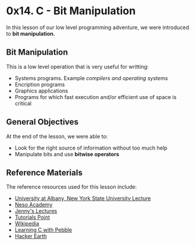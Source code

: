 # 0x14. C - Bit Manipulation
In this lesson of our low level programming adventure, we were introduced to **bit manipulation.**

## Bit Manipulation
This is a low level operation that is very useful for writting:
- Systems programs. Example *compilers and operating systems*
- Encription programs
- Graphics applications
- Programs for which fast execution and/or efficient use of space is critical

## General Objectives
At the end of the lesson, we were able to:
- Look for the right source of information without too much help
- Manipulate bits and use **bitwise operators**

## Reference Materials
The reference resources used for this lesson include:
- [University at Albany, New York State University Lecture](https://www.albany.edu/faculty/dsaha/teach/2017Spring_CEN360/slides/lec15.pdf)
- [Neso Academy](https://www.youtube.com/watch?v=jlQmeyce65Q)
- [Jenny's Lectures](https://www.youtube.com/watch?v=egUyaWtsQc0)
- [Tutorials Point](https://www.tutorialspoint.com/ansi_c/c_bits_manipulation.htm#:~:text=Bit%20manipulation%20is%20the%20act,very%20efficient%20in%20manipulating%20bits.)
- [Wikipedia](https://en.wikipedia.org/wiki/Bitwise_operations_in_C)
- [Learning C with Pebble](https://pebble.gitbooks.io/learning-c-with-pebble/content/chapter12.html)
- [Hacker Earth](https://www.hackerearth.com/practice/basic-programming/bit-manipulation/basics-of-bit-manipulation/tutorial/)

